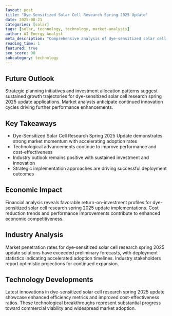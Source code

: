 ```yaml
---
layout: post
title: "Dye-Sensitized Solar Cell Research Spring 2025 Update"
date: 2025-08-21
categories: [solar]
tags: [solar, technology, technology, market-analysis]
author: AI Energy Analyst
meta_description: "Comprehensive analysis of dye-sensitized solar cell research spring 2025 update covering market trends, technology developments, and industry outlook. Discover key insights and future projections."
reading_time: 1
featured: true
seo_score: 90
subcategory: technology
---
```


## Future Outlook

Strategic planning initiatives and investment allocation patterns suggest sustained growth trajectories for dye-sensitized solar cell research spring 2025 update applications. Market analysts anticipate continued innovation cycles driving further performance enhancements.

## Key Takeaways

- Dye-Sensitized Solar Cell Research Spring 2025 Update demonstrates strong market momentum with accelerating adoption rates
- Technological advancements continue to improve performance and cost-effectiveness
- Industry outlook remains positive with sustained investment and innovation
- Strategic implementation approaches are driving successful deployment outcomes

## Economic Impact

Financial analysis reveals favorable return-on-investment profiles for dye-sensitized solar cell research spring 2025 update implementations. Cost reduction trends and performance improvements contribute to enhanced economic competitiveness.

## Industry Analysis

Market penetration rates for dye-sensitized solar cell research spring 2025 update solutions have exceeded preliminary forecasts, with deployment statistics indicating accelerated adoption timelines. Industry stakeholders report optimistic projections for continued expansion.

## Technology Developments

Latest innovations in dye-sensitized solar cell research spring 2025 update showcase enhanced efficiency metrics and improved cost-effectiveness ratios. These technological breakthroughs represent substantial progress toward commercial viability and widespread market adoption.

